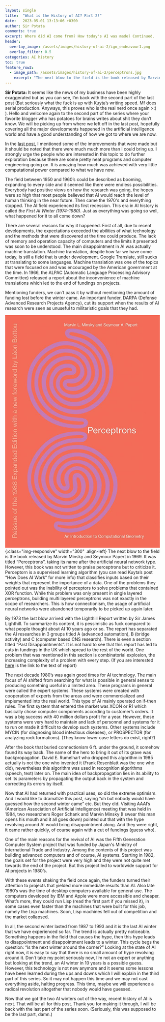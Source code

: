 ```yaml
---
layout: single
title:  "What is the History of AI? Part 2!"
date:   2023-05-01 13:13:06 +0300
author: Sir Potata
comments: true
excerpt: Where did AI come from? How today's AI was made? Continued.
header:
  overlay_image: /assets/images/history-of-ai-2/ign_endeavour1.png
  overlay_filter: 0.5
categories: AI history
toc: true
feature_row2:
  - image_path: /assets/images/history-of-ai-2/perceptrons.jpg
    excerpt: "The next blow to the field is the book released by Marvin Minsky and Seymour Papert in 1969. It was titled “Perceptrons”, taking its name after the artificial neural network type. However, this book was not written to praise perceptrons but to criticize it. Perceptorn is a supervised learning algorithm (you can read Kuyta’s post “How Does AI Work” for more info) that classifies inputs based on their weights that represent the importance of a data. One of the problems they pointed out was the inability of perceptors to solve problems that contained XOR function. While this problem was only present in single layered perceptrons, building multi layered perceptrons was not exactly in the scope of researchers. This is how connectionism, the usage of artificial neural networks were abandoned temporarily to be picked up again later."
---
```

**Sir Potata:** It seems like the news of my business have been highly exaggerated but as you can see, I’m back with the second part of the last post 
(But seriously what the fuck is up with Kuyta’s writing speed. Mf does serial production. Anyways, this proves who is the real nerd once again >:) ). 
Hello and welcome again to the second part of the series where your favorite blogger who has potatoes for brains writes about shit they don’t know. We will be picking up from where we left off in the last post, hopefully covering all the major developments happened in the artificial intelligence world and have a good understanding of how we got to where we are now. 

In the [last post](https://cookieblog.net/ai/history/2023/03/11/history-of-ai.html), I mentioned some of the improvements that were made but it should be noted that there were much much more than I could bring up. I strongly urge the people who are interested in this topic to do further exploration because there are some pretty neat programs and computer engineering going on. It is amazing how much was achieved with very little computational power compared to what we have now.

The field between 1950 and 1960’s could be described as booming, expanding to every side and it seemed like there were endless possibilities. 
Everybody had positive views on how the research was going, the hopes were so high that most people believed that AI would reach 
the level of human thinking in the near future. Then came the 1970's and everything stopped. The AI field experienced its first recession. 
This era in AI history is called _the First AI Winter (1974-1980)_. Just as everything was going so well, what happened for it to all come down?

There are several reasons for why it happened. First of all, due to recent developments, the expectations exceeded the abilities of what technology and the methods that were discovered at the time could produce. The lack of memory and operation capacity of computers and the limits it presented was soon to be understood. The main disappointment in AI was actually machine translation. Machine translation, despite how far we have come today, is still a field that is under development. Google Translate, still sucks at translating to some languages. Machine translation was one of the topics that were focused on and was encouraged by the American government at the time. In 1966, the ALPAC  (Automatic Language Processing Advisory Committee) released a report about the inconvenience of machine translations which led to the end of fundings on projects. 

Mentioning funders, we can’t pass it by without mentioning the amount of funding lost before the winter came. An important funder, DARPA (Defense Advanced Research Projects Agency), cut its support when the results of AI research were seen as unuseful to militaristic goals that they had. 

![perceptrons](/assets/images/history-of-ai-2/perceptrons.jpg){:class="img-responsive" width="300" .align-left} The next blow to the field is the book released by Marvin Minsky and Seymour Papert in 1969. It was titled “Perceptrons”, taking its name after the artificial neural network type. However, this book was not written to praise perceptrons but to criticize it. Perceptorn is a supervised learning algorithm (you can read Kuyta’s post “How Does AI Work” for more info) that classifies inputs based on their weights that represent the importance of a data. One of the problems they pointed out was the inability of perceptors to solve problems that contained XOR function. While this problem was only present in single layered perceptrons, building multi layered perceptrons was not exactly in the scope of researchers. This is how connectionism, the usage of artificial neural networks were abandoned temporarily to be picked up again later.

By 1973 the last blow arrived with the Lighthill Report written by Sir James Lighthill. To summarize its content, it is pessimistic as fuck compared to what people thought about AI 10 years ago or so. The report has separated the AI researches in 3 groups titled A (advanced automation), B (bridge activity) and C (computer based CNS research). There is even a section titled “Past Disappointments”. It is not hard to see that this report has led to cuts in fundings in the UK which spread to the rest of the world. One problem that was mentioned in this section is combinatorial explosion, the increasing complexity of a problem with every step. (If you are interested [here](http://www.chilton-computing.org.uk/inf/literature/reports/lighthill_report/p001.htm) is the link to the text of report)

The next decade 1980’s was again good times for AI technology. The main focus of AI shifted from searching for what is possible in general sense to producing something useful in a limited area. These programs in general were called the expert systems. These systems were created with cooperation of experts from the areas and were commercialized and implemented into the real world. This type of AI mainly operated on if-then rules. The first system that entered the market was XCON or R1 which basically chose computer components according to customer’s orders. It was a big success with 40 million dollars profit for a year. However, these systems were very hard to maintain and lack of personnel and systems for it to run on made it difficult to develop such systems. Other systems include MYCIN (for diagnosing blood infectious diseases), or PROSPECTOR (for analyzing rock formations). (They know lower case letters do exist, right?)

After the book that buried connectionism 6 ft. under the ground, it somehow found its way back. The name of the hero to bring it out of its grave was backpropagation. David E. Rumelhart who dropped this algorithm in 1985 actually is not the one who invented it (Frank Rosenblatt was the one who did), nevertheless this algorithm was used in recognition algorithms (speech, text) later on. The main idea of backpropagation lies in its ability to set its parameters by propagating the output back in the system and correcting its errors by itself. 

Now that AI had returned with practical uses, so did the extreme optimism. And I would like to dramatize this post, saying “oh but nobody would have guessed how the second winter came” etc. But they did. Visiting AAAI’s (American Association of Artificial Intelligence) meeting that was held in 1984, two researchers Roger Schank and Marvin Minsky (I swear this man opens his mouth and it all goes down) pointed out that with the hype revolving around AI would bring disappointment along. And they were right, it came rather quickly, of course again with a cut of fundings (guess who). 

One of the main reasons for the revival of AI was the Fifth Generation Computer System project that was funded by Japan's Ministry of International Trade and Industry. Among the contents of this project was building advanced computers and of course, AI systems. Starting in 1982, the goals set for the project were very high and they were not quite met towards the end of the project. But this project led to worldwide support for AI projects in 1980’s.

With these events shaking the field once again, the funders turned their attention to projects that yielded more immediate results than AI. Also late 1980’s was the time of desktop computers available for general use. The computers developed by IBM and Apple were more accessible and cheaper. What’s more, they could run Lisp (read the first part if you missed it), in some cases even faster than the machines that were built for this job, namely the Lisp  machines. Soon, Lisp machines fell out of competition and the market collapsed. 

In all, the second winter lasted from 1987 to 1993 and it is the last AI winter that we have experienced so far. The trend is actually pretty noticeable. Something happens in the field that causes the hype, then this hype leads to disappointment and disappointment leads to a winter. This cycle begs the question: “Is the next winter around the corner?” Looking at the state of AI right now, it is easy to say that there is no small amount of hype revolving around it. Don’t take my point seriously now, I’m not an expert or anything but looking at the trend, an AI winter in 10 years is a possible guess. However, this technology is not new anymore and it seems some lessons have been learned during the ups and downs which I will explain in the third part of this series. So it may not happen this time and we may not cast everything aside, halting progress. This time, maybe we will experience a radical revolution altogether that nobody would have guessed. 

Now that we got the two AI winters out of the way, recent history of AI is next. That will be all for this post. Thank you for making it through, I will be back with the last part of the series soon. (Seriously, this was supposed to be the last part, damn.)
